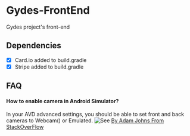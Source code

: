 # Gydes-FrontEnd
Gydes project's front-end

## Dependencies
- [x] Card.io added to build.gradle
- [x] Stripe added to build.gradle

## FAQ
#### How to enable camera in Android Simulator?
In your AVD advanced settings, you should be able to set front and back cameras to Webcam() or Emulated.
![See](https://i.stack.imgur.com/cOaYr.png)
[By Adam Johns From StackOverFlow](https://stackoverflow.com/a/37390717)
